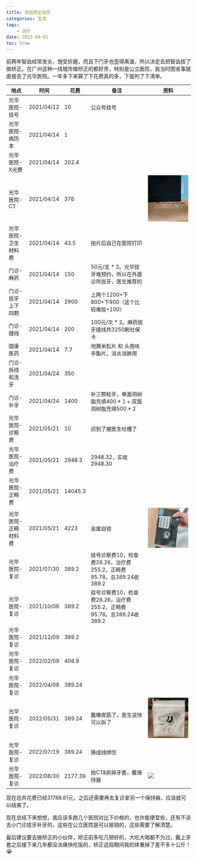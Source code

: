 ```yaml
---
title: 牙齿矫正经历
categories: 生活
tags: 
    - 治疗
date: 2022-09-01
toc: true
---
```


前两年智齿经常发炎，饱受折磨，而且下门牙也歪得离谱，所以决定去把智齿拔了做矫正。在广州这种一线城市做矫正的都好贵，特别是公立医院，我当时图省事就直接去了光华医院。一年多下来算了下花费真的多，下面列了下清单。

| 地点 | 时间 | 花费 | 备注 | 资料 |
| --- | --- | --- | --- | --- |
|光华医院-挂号|2021/04/12|10|公众号挂号||
|光华医院-病历本|2021/04/14|1||
|光华医院-X光费|2021/04/14|202.4|
|光华医院-CT|2021/04/14|376||![](../images/202209/IMG_20210527_084540__01__01.jpg)|
|光华医院-卫生材料费|2021/04/14|43.5|拍片后自己在医院打印
|门诊-麻药|2021/04/14|150|50元/支 * 3。光华拔牙难预约，所以在外面诊所拔牙，医生推荐的
|门诊-拔牙上下四颗|2021/04/14|2900|上两个1200+下800+下900（这个比较难拔+100）|
|门诊-缝线|2021/04/14|200|100元/次 * 2。麻药拔牙缝线共3250刷社保卡
|国康医药|2021/04/14|7.7|地赛米松片 和 头孢呋辛酯片。消炎消肿用
|门诊-拆线和洗牙|2021/04/24|350|
|门诊-补牙|2021/04/24|1400|补三颗蛀牙。单面洞树脂充填400 * 1 + 双面洞树脂充填500 * 2
|光华医院-诊察费|2021/05/21|10|迟到了被医生吐槽了
|光华医院-治疗费|2021/05/21|2948.3|2948.32，实收2948.30
|光华医院-正畸费|2021/05/21|14045.3|
|光华医院-正畸材料费|2021/05/21|4223|金属自锁|![](../images/202209/IMG_20210521_163225.jpg)|
|光华医院-复诊|2021/07/30|389.2|挂号诊察费10，检查费28.26，治疗费255.2，正畸费95.78。总389.24收389.2
|光华医院-复诊|2021/10/08|389.2|挂号诊察费10，检查费28.26，治疗费255.2，正畸费95.78。总389.24收389.2
|光华医院-复诊|2021/12/09|389.2|
|光华医院-复诊|2022/02/09|408.9|
|光华医院-复诊|2022/04/08|389.24|
|光华医院-复诊|2022/05/31|389.24|戴橡皮筋了，医生说快可以拆了|![](../images/202209/91DFE37A-758D-46FB-B8D7-1769163CBB47.jpeg)|
|光华医院-复诊|2022/07/19|389.24|换成线绑住
|光华医院-复诊|2022/08/30|2177.39|拍CT&拆掉牙套，戴保持器|![](https://pbs.twimg.com/media/FbdZx7sUcAA8Dkh?format=jpg&name=small)

现在总共花费已经31788.81元，之后还需要再去复诊拿另一个保持器，应该就可以结束了。

现在总结下来想想，我应该多跑几个医院对比下价格的，也许能便宜些，还有不该去小门诊拔牙补牙的，这些在公立医院是可以报销的，这些需要了解清楚。

最后建议要去做矫正的小伙伴，矫正前多吃几顿好的，大吃大喝都不为过，戴上牙套之后接下来几年都没法痛快吃饭的，矫正这段期间我的体重掉了差不多十公斤！😭